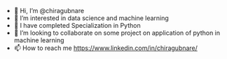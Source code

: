 - 👋 Hi, I’m @chiragubnare
- 👀 I’m interested in data science and machine learning
- 🌱 I have completed Specialization in Python
- 💞️ I’m looking to collaborate on some project on application of python in machine learning
- 📫 How to reach me https://www.linkedin.com/in/chiragubnare/

<!---
chiragubnare/chiragubnare is a ✨ special ✨ repository because its `README.md` (this file) appears on your GitHub profile.
You can click the Preview link to take a look at your changes.
--->
